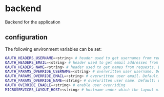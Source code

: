 # backend

Backend for the *<insert-name-here>* application 

## configuration

The following environment variables can be set:

```bash
OAUTH_HEADERS_USERNAME=<string> # header used to get usernames from requests. Default: X-authentik-username
OAUTH_HEADERS_EMAIL=<string> # header used to get email addresses from requests. Default: X-authentik-email
OAUTH_HEADERS_NAME=<string> # header used to get names from requests. Default: X-authentik-name
OAUTH_PARAMS_OVERRIDE_USERNAME=<string> # overwritten user username. Default: username
OAUTH_PARAMS_OVERRIDE_EMAIL=<string> # overwritten user email. Default: email
OAUTH_PARAMS_OVERRIDE_NAME=<string> # overwritten user name. Default: user
OAUTH_OVERRIDE_ENABLE=<string> # enable user overriding
MICROSERVICES_LAYOUT_HOST=<string> # hostname under which the layout microservice is available
```